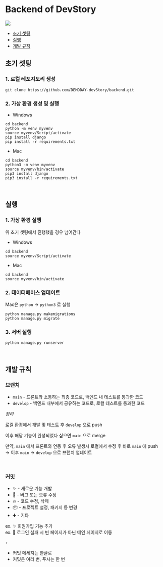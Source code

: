 # Backend of DevStory 

<img src="https://img.shields.io/badge/django-092E20?style=for-the-badge&logo=django&logoColor=white">

- [초기 셋팅](#초기-셋팅) <br>
- [실행](#실행) <br>
- [개발 규칙](#개발-규칙)

## 초기 셋팅

### 1. 로컬 레포지토리 생성
```
git clone https://github.com/DEMODAY-devStory/backend.git
```

### 2. 가상 환경 생성 및 실행
- Windows
```
cd backend
python -m venv myvenv
source myvenv/Script/activate
pip install django
pip install -r requirements.txt
```

- Mac
```
cd backend
python3 -m venv myvenv
source myvenv/bin/activate
pip3 install django
pip3 install -r requirements.txt
```

<br>

## 실행

### 1. 가상 환경 실행
위 초기 셋팅에서 진행했을 경우 넘어간다
- Windows
```
cd backend
source myvenv/Script/activate
```

- Mac
```
cd backend
source myvenv/bin/activate
```

### 2. 데이터베이스 업데이트
Mac은 ```python``` -> ```python3``` 로 실행

```
python manage.py makemigrations
python manage.py migrate
```

### 3. 서버 실행
```
python manage.py runserver
```

<br>

## 개발 규칙

### 브랜치

- ```main``` - 프론트와 소통하는 최종 코드로, 백엔드 내 테스트를 통과한 코드
- ```develop``` - 백엔드 내부에서 공유하는 코드로, 로컬 테스트를 통과한 코드

*정리*

로컬 환경에서 개발 및 테스트 후 ```develop``` 으로 push <br>

이후 해당 기능이 완성되었다 싶으면 ```main``` 으로 merge <br>

만약, ```main``` 에서 프론트와 연동 후 오류 발생시 로컬에서 수정 후 바로 ```main``` 에 push <br>
  -> 이후 ```main``` -> ```develop``` 으로 브랜치 업데이트
  
<br>

### 커밋

- :sparkles: - 새로운 기능 개발
- :bug: - 버그 또는 오류 수정 
- :fire: - 코드 수정, 삭제
- :package: - 프로젝트 설정, 패키지 등 변경
- :heavy_plus_sign: - 기타

ex. :sparkles: 회원가입 기능 추가 <br>
ex. :bug: 로그인 실패 시 빈 페이지가 아닌 메인 페이지로 이동

&#43;

- 커밋 메세지는 한글로
- 커밋은 여러 번, 푸시는 한 번

<br>



